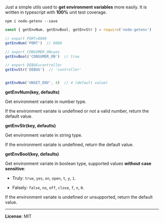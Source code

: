 Just a simple utils used to **get environment variables** more easily. It is written in typescript with **100%** unit test coverage.

```
npm i node-getenv --save
```

```javascript
const { getEnvNum, getEnvBool, getEnvStr } = require('node-getenv')

// export PORT=8080
getEnvNum('PORT')  // 8080

// export CONSUMER_ON=yes
getEnvBool('CONSUMER_ON')  // true

// export DEBUG=controller
getEnvStr('DEBUG')  // 'controller'


getEnvNum('UNSET_ENV', 4)  // 4 (default value)
```

**getEnvNum(key, defaults)**

Get environment variate in number type.

If the environment variate is undefined or not a valid number, return the default value.

**getEnvStr(key, defaults)**

Get environment variate in string type.

If the environment variate is undefined, return the default value.

**getEnvBool(key, defaults)**

Get environment variate in boolean type, supported values **without case sensitive**:

- Truly: `true`, `yes`, `on`, `open`, `t`, `y`, `1`.

- Falsely: `false`, `no`, `off`, `close`, `f`, `n`, `0`.

If the environment variate is undefined or unsupported, return the default value.

---------------------------------------

**License**: MIT